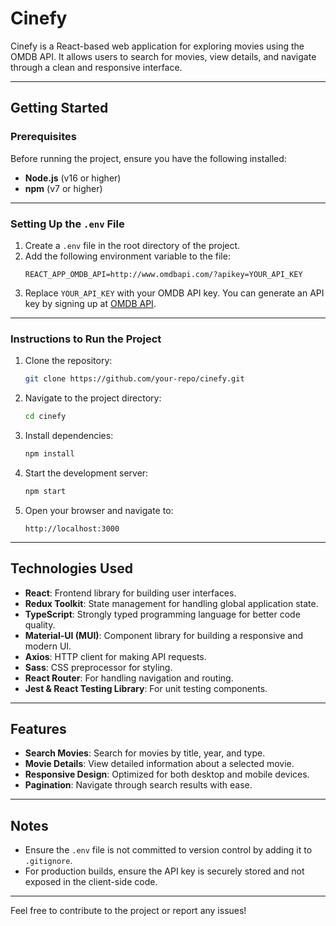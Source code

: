 # Cinefy

Cinefy is a React-based web application for exploring movies using the OMDB API. It allows users to search for movies, view details, and navigate through a clean and responsive interface.

---

## Getting Started

### Prerequisites
Before running the project, ensure you have the following installed:
- **Node.js** (v16 or higher)
- **npm** (v7 or higher)

---

### Setting Up the `.env` File
1. Create a `.env` file in the root directory of the project.
2. Add the following environment variable to the file:
   ```properties
   REACT_APP_OMDB_API=http://www.omdbapi.com/?apikey=YOUR_API_KEY
   ```
3. Replace `YOUR_API_KEY` with your OMDB API key. You can generate an API key by signing up at [OMDB API](http://www.omdbapi.com/).

---

### Instructions to Run the Project
1. Clone the repository:
   ```bash
   git clone https://github.com/your-repo/cinefy.git
   ```
2. Navigate to the project directory:
   ```bash
   cd cinefy
   ```
3. Install dependencies:
   ```bash
   npm install
   ```
4. Start the development server:
   ```bash
   npm start
   ```
5. Open your browser and navigate to:
   ```
   http://localhost:3000
   ```

---

## Technologies Used
- **React**: Frontend library for building user interfaces.
- **Redux Toolkit**: State management for handling global application state.
- **TypeScript**: Strongly typed programming language for better code quality.
- **Material-UI (MUI)**: Component library for building a responsive and modern UI.
- **Axios**: HTTP client for making API requests.
- **Sass**: CSS preprocessor for styling.
- **React Router**: For handling navigation and routing.
- **Jest & React Testing Library**: For unit testing components.

---

## Features
- **Search Movies**: Search for movies by title, year, and type.
- **Movie Details**: View detailed information about a selected movie.
- **Responsive Design**: Optimized for both desktop and mobile devices.
- **Pagination**: Navigate through search results with ease.

---

## Notes
- Ensure the `.env` file is not committed to version control by adding it to `.gitignore`.
- For production builds, ensure the API key is securely stored and not exposed in the client-side code.

---

Feel free to contribute to the project or report any issues!